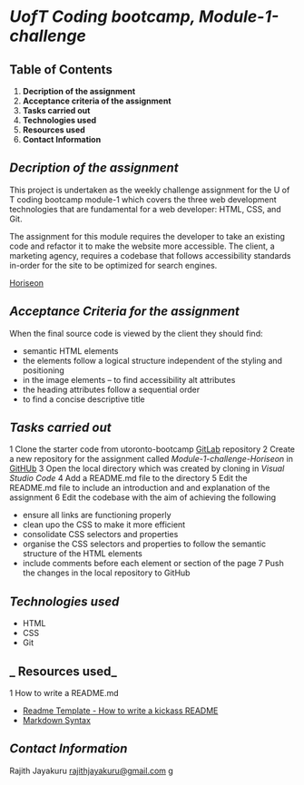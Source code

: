 # *UofT Coding bootcamp, Module-1-challenge*

## Table of Contents
1. **Decription of the assignment**
2. **Acceptance criteria of the assignment**
3. **Tasks carried out**
4. **Technologies used**
5. **Resources used**
6. **Contact Information**

## _**Decription of the assignment**_

This project is undertaken as the weekly challenge assignment for the U of T coding bootcamp module-1 which covers the three web development technologies that are fundamental for a web developer: HTML, CSS, and Git.

The assignment for this module requires the developer to take an existing code and refactor it to make the website more accessible. The client, a marketing agency, requires a codebase that follows accessibility standards in-order for the site to be optimized for search engines.

[Horiseon](.images/html-css-git-assignment.png)


## _**Acceptance Criteria for the assignment**_

When the final source code is viewed by the client they should find:
- semantic HTML elements
- the elements follow a logical structure independent of the styling and positioning
- in the image elements – to find accessibility alt attributes
- the heading attributes follow a sequential order
- to find a concise descriptive title 

## _**Tasks carried out**_

1 Clone the starter code from utoronto-bootcamp [GitLab](https://utoronto.bootcampcontent.com/utoronto-bootcamp/utor-virt-bo-fsf-pt-02-2021-u-b.git) repository
2 Create a new repository for the assignment called *Module-1-challenge-Horiseon* in [GitHUb](https://github.com/rajithja/Module-1-challenge-Horiseon.git)
3 Open the local directory which was created by cloning in *Visual Studio Code*
4 Add a README.md file to the directory 
5 Edit the README.md file to include an introduction and and explanation of the assignment
6 Edit the codebase with the aim of achieving the following
* ensure all links are functioning properly
* clean upo the CSS to make it more efficient 
* consolidate CSS selectors and properties
* organise the CSS selectors and properties to follow the semantic structure of the HTML elements
* include comments before each element or section of the page
7 Push the changes in the local repository to GitHub

## _**Technologies used**_

* HTML
* CSS
* Git

## _ **Resources used**_

1 How to write a README.md
* [Readme Template - How to write a kickass README](https://dev.to/scottydocs/how-to-write-a-kickass-readme-5af9)
* [Markdown Syntax](https://guides.github.com/pdfs/markdown-cheatsheet-online.pdf)

## _**Contact Information**_

Rajith Jayakuru rajithjayakuru@gmail.com 
g